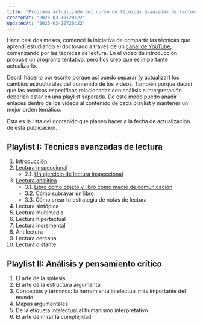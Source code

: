 ```yaml
---
title: "Programa actualizado del curso de técnicas avanzadas de lectura"
createdAt: "2025-03-10T20:22"
updatedAt: "2025-03-10T20:22"
---
```


Hace casi dos meses, comencé la iniciativa de compartir las técnicas que aprendí estudiando el doctorado a través de un [canal de YouTube](https://www.youtube.com/@abrahambahez), comenzando por las técnicas de lectura. En el video de introducción propuse un programa tentativo, pero hoy creo que es importante actualizarlo. 

Decidí hacerlo por escrito porque así puedo separar (y actualizar) los cambios estructurales del contenido de los videos. También porque decidí que las técnicas específicas relacionadas con análisis e interpretación deberían estar en una playlist separada. De este modo puedo añadir enlaces dentro de los videos al contenido de cada playlist y mantener un mejor orden temático.

Esta es la lista del contenido que planeo hacer a la fecha de actualización de esta publicación.

## Playlist I: Técnicas avanzadas de lectura

1. [Introducción](https://youtu.be/FYhxTOLolwc?feature=shared)
2. [Lectura inspeccional](https://youtu.be/FkDxr7cibGQ?feature=shared) 
    * 2.1. [Un ejercicio de lectura inspeccional](https://youtu.be/hprQ5dOR-cM?feature=shared)
3. [Lectura analítica](https://youtu.be/0VivZMX0VNY?feature=shared)
    * 3.1. [Libro como objeto y libro como medio de comunicación](https://youtu.be/TBQkSw1xLFU?feature=shared)
    * 3.2. [Cómo subrayar un libro](https://youtu.be/q6Dw3WFdh08?feature=shared)
    * 3.3. Cómo crear tu estrategia de notas de lectura
4. Lectura sintópica
5. Lectura multimedia
6. Lectura hipertextual
7. Lectura incremental
8. Antilectura
9. Lectura cercana
10. Lectura distante

## Playlist II: Análisis y pensamiento crítico

1. El arte de la síntesis
2. El arte de la estructura argumental
3. Conceptos y términos: la herramienta intelectual más importante del mundo
4. Mapas argumentales
5. De la etiqueta intelectual al humanismo interpretativo
6. El arte de mirar la complejidad

